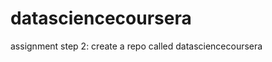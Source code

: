 datasciencecoursera
===================

assignment step 2: create a repo called datasciencecoursera
